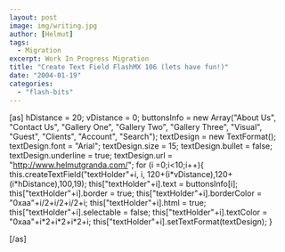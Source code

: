 ```yaml
---
layout: post
image: img/writing.jpg
author: [Helmut]
tags:
  - Migration
excerpt: Work In Progress Migration
title: "Create Text Field FlashMX 106 (lets have fun!)"
date: "2004-01-19"
categories: 
  - "flash-bits"
---
```


\[as\] hDistance = 20; vDistance = 0; buttonsInfo = new Array("About Us", "Contact Us", "Gallery One", "Gallery Two", "Gallery Three", "Visual", "Guest", "Clients", "Account", "Search"); textDesign = new TextFormat(); textDesign.font = "Arial"; textDesign.size = 15; textDesign.bullet = false; textDesign.underline = true; textDesign.url = "http://www.helmutgranda.com/"; for (i =0;i<10;i++){ this.createTextField("textHolder"+i, i, 120+(i\*vDistance),120+(i\*hDistance),100,19); this\["textHolder"+i\].text = buttonsInfo\[i\]; this\["textHolder"+i\].border = true; this\["textHolder"+i\].borderColor = "0xaa"+i/2+i/2+i/2+i; this\["textHolder"+i\].html = true; this\["textHolder"+i\].selectable = false; this\["textHolder"+i\].textColor = "0xaa"+i\*2+i\*2+i\*2+i; this\["textHolder"+i\].setTextFormat(textDesign); }

\[/as\]
